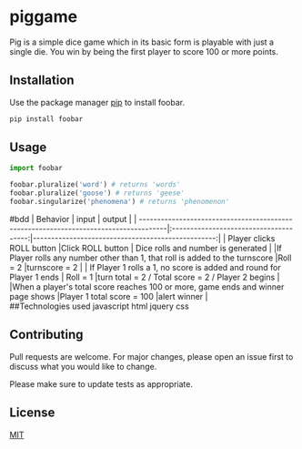 # piggame

Pig is a simple dice game which in its basic form is playable with just a single die. You win by being the first player to score 100 or more points.

## Installation

Use the package manager [pip](https://pip.pypa.io/en/stable/) to install foobar.

```bash
pip install foobar
```

## Usage

```python
import foobar

foobar.pluralize('word') # returns 'words'
foobar.pluralize('goose') # returns 'geese'
foobar.singularize('phenomena') # returns 'phenomenon'
```
#bdd
| Behavior                                                                             | input                                  | output                                            |
| -------------------------------------------------------------------------------------|:--------------------------------------:|--------------------------------------------------:|
| Player clicks ROLL button                                                            |Click ROLL button                       | Dice rolls and number is generated                |
|If Player rolls any number other than 1, that roll is added to the turnscore          |Roll = 2                                |turnscore = 2                                      |
| If Player 1 rolls a 1, no score is added and round for Player 1 ends                 | Roll = 1                               |turn total = 2 / Total score = 2 / Player 2 begins |
|When a player's total score reaches 100 or more, game ends and winner page shows      |Player 1 total score = 100              |alert winner                                       |                 
##Technologies used
    javascript
    html
    jquery
    css


## Contributing
Pull requests are welcome. For major changes, please open an issue first to discuss what you would like to change.

Please make sure to update tests as appropriate.

## License
[MIT](https://choosealicense.com/licenses/mit/)